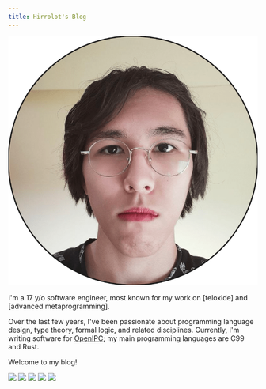```yaml
---
title: Hirrolot's Blog
---
```


<div class="me">
<img class="selfie" src="myself.png" />
<p class="about-me">I'm a 17 y/o software engineer, most known for my work on [teloxide] and [advanced metaprogramming].

Over the last few years, I've been passionate about programming language design, type theory, formal logic, and related disciplines. Currently, I'm writing software for [OpenIPC]; my main programming languages are C99 and Rust.

Welcome to my blog!</p>
<p class="badges">
<a href="https://www.linkedin.com/in/hirrolot-h-0b9427236/" class="badge"><img src="https://img.shields.io/badge/LinkedIn-0077B5?style=for-the-badge&logo=linkedin&logoColor=white" /></a>
<a href="mailto:hirrolot@gmail.com" class="badge"><img src="https://img.shields.io/badge/Gmail-D14836?style=for-the-badge&logo=gmail&logoColor=white" /></a>
<a href="https://t.me/hirrolot" class="badge"><img src="https://img.shields.io/badge/Telegram-2CA5E0?style=for-the-badge&logo=telegram&logoColor=white" /></a>
<a href="https://www.reddit.com/user/Hirrolot" class="badge"><img src="https://img.shields.io/badge/Reddit-FF4500?style=for-the-badge&logo=reddit&logoColor=white" /></a>
<a href="https://twitter.com/hirrolot" class="badge"><img src="https://img.shields.io/badge/Twitter-1DA1F2?style=for-the-badge&logo=twitter&logoColor=white" /></a>
</p>
</div>

[teloxide]: https://github.com/teloxide/teloxide
[advanced metaprogramming]: https://github.com/Hirrolot/metalang99
[OpenIPC]: https://openipc.org/
